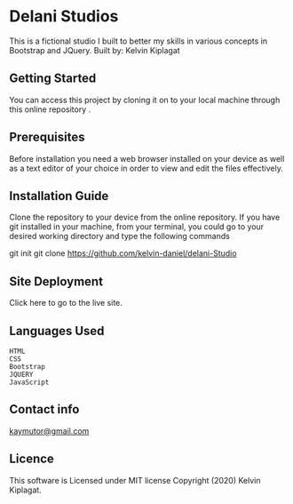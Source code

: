 # Delani Studios

This is a fictional studio I built to better my skills in various concepts in Bootstrap and JQuery.
Built by: Kelvin Kiplagat

## Getting Started

You can access this project by cloning it on to your local machine through this online repository .
## Prerequisites

Before installation you need a web browser installed on your device as well as a text editor of your choice in order to view and edit the files effectively.

## Installation Guide

Clone the repository to your device from the online repository. If you have git installed in your machine, from your terminal, you could go to your desired working directory and type the following commands

  git init
  git clone  https://github.com/kelvin-daniel/delani-Studio

## Site Deployment

Click here to go to the live site.

## Languages Used

    HTML
    CSS 
    Bootstrap 
    JQUERY 
    JavaScript

## Contact info

kaymutor@gmail.com

## Licence

This software is Licensed under MIT license Copyright (2020) Kelvin Kiplagat. 